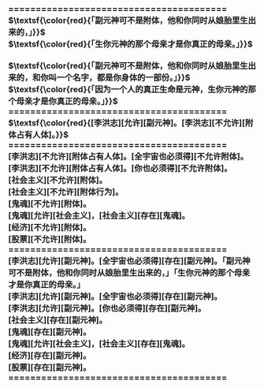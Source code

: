 <h3>
<br>========================================
<br>$\textsf{\color{red}{「副元神可不是附体，他和你同时从娘胎里生出来的，」}}$
<br>$\textsf{\color{red}{「生你元神的那个母亲才是你真正的母亲。」}}$
<br>
<br>$\textsf{\color{red}{「副元神可不是附体，他和你同时从娘胎里生出来的，和你叫一个名字，都是你身体的一部份。」}}$
<br>$\textsf{\color{red}{「因为一个人的真正生命是元神，生你元神的那个母亲才是你真正的母亲。」}}$
<br>========================================
<br>$\textsf{\color{red}{[李洪志][允许][副元神]。[李洪志][不允许][附体占有人体]。}}$
<br>========================================
<br>[李洪志][不允许][附体占有人体]。[全宇宙也必须得][不允许附体]。
<br>[李洪志][不允许][附体占有人体]。[你也必须得][不允许附体]。
<br>[社会主义][不允许][附体]。
<br>[社会主义][不允许][附体行为]。
<br>[鬼魂][不允许][附体]。
<br>[鬼魂][允许][社会主义]，[社会主义][存在][鬼魂]。
<br>[经济][不允许][附体]。
<br>[股票][不允许][附体]。
<br>========================================
<br>[李洪志][允许][副元神]。[全宇宙也必须得][存在][副元神]。「副元神可不是附体，他和你同时从娘胎里生出来的，」「生你元神的那个母亲才是你真正的母亲。」
<br>[李洪志][允许][副元神]。[全宇宙也必须得][存在][副元神]。
<br>[李洪志][允许][副元神]。[你也必须得][存在][副元神]。
<br>[社会主义][存在][副元神]。
<br>[鬼魂][存在][副元神]。
<br>[鬼魂][允许][社会主义]，[社会主义][存在][鬼魂]。
<br>[经济][存在][副元神]。
<br>[股票][存在][副元神]。
<br>========================================
<br>
</h3>
